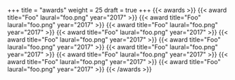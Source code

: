 +++
title = "awards"
weight = 25
draft = true
+++
{{< awards >}}
{{< award title="Foo" laural="foo.png" year="2017" >}}
{{< award title="Foo" laural="foo.png" year="2017" >}}
{{< award title="Foo" laural="foo.png" year="2017" >}}
{{< award title="Foo" laural="foo.png" year="2017" >}}
{{< award title="Foo" laural="foo.png" year="2017" >}}
{{< award title="Foo" laural="foo.png" year="2017" >}}
{{< award title="Foo" laural="foo.png" year="2017" >}}
{{< award title="Foo" laural="foo.png" year="2017" >}}
{{< award title="Foo" laural="foo.png" year="2017" >}}
{{< award title="Foo" laural="foo.png" year="2017" >}}
{{< /awards >}}